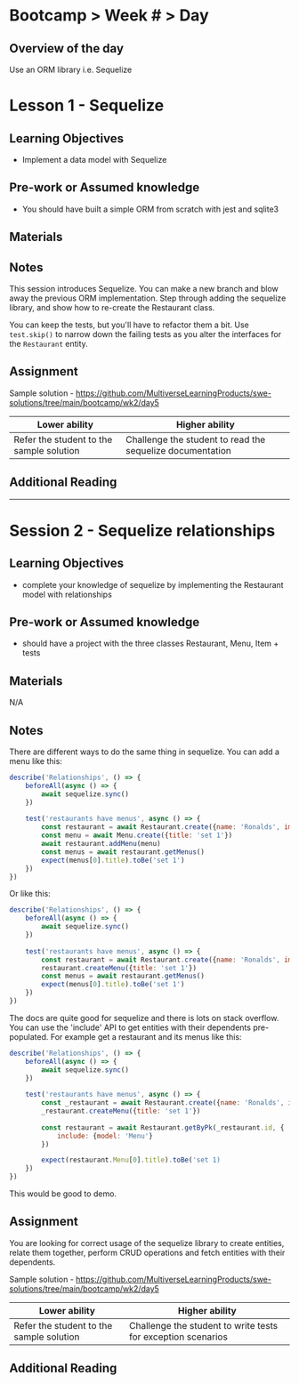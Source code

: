 # Bootcamp > Week # > Day #

## Overview of the day

Use an ORM library i.e. Sequelize

# Lesson 1 - Sequelize

## Learning Objectives

* Implement a data model with Sequelize

## Pre-work or Assumed knowledge

* You should have built a simple ORM from scratch with jest and sqlite3

## Materials

## Notes

This session introduces Sequelize. You can make a new branch and blow away the previous ORM implementation. Step through adding the sequelize library, and show how to re-create the Restaurant class.

You can keep the tests, but you'll have to refactor them a bit. Use `test.skip()` to narrow down the failing tests as you alter the interfaces for the `Restaurant` entity.

## Assignment
Sample solution - https://github.com/MultiverseLearningProducts/swe-solutions/tree/main/bootcamp/wk2/day5

|**Lower ability**|**Higher ability**|
|-----------------|------------------|
|Refer the student to the sample solution|Challenge the student to read the sequelize documentation|

## Additional Reading

<hr/>

# Session 2 - Sequelize relationships

## Learning Objectives

* complete your knowledge of sequelize by implementing the Restaurant model with relationships

## Pre-work or Assumed knowledge

* should have a project with the three classes Restaurant, Menu, Item + tests

## Materials

N/A

## Notes

There are different ways to do the same thing in sequelize. You can add a menu like this:

```javascript
describe('Relationships', () => {
    beforeAll(async () => {
        await sequelize.sync()
    })
    
    test('restaurants have menus', async () => {
        const restaurant = await Restaurant.create({name: 'Ronalds', image: 'http://some.image.url'})
        const menu = await Menu.create({title: 'set 1'})
        await restaurant.addMenu(menu)
        const menus = await restaurant.getMenus()
        expect(menus[0].title).toBe('set 1')
    })
})
```

Or like this:

```javascript
describe('Relationships', () => {
    beforeAll(async () => {
        await sequelize.sync()
    })
    
    test('restaurants have menus', async () => {
        const restaurant = await Restaurant.create({name: 'Ronalds', image: 'http://some.image.url'})
        restaurant.createMenu({title: 'set 1'})
        const menus = await restaurant.getMenus()
        expect(menus[0].title).toBe('set 1')
    })
})
```

The docs are quite good for sequelize and there is lots on stack overflow. You can use the 'include' API to get entities with their dependents pre-populated. For example get a restaurant and its menus like this:

```javascript
describe('Relationships', () => {
    beforeAll(async () => {
        await sequelize.sync()
    })
    
    test('restaurants have menus', async () => {
        const _restaurant = await Restaurant.create({name: 'Ronalds', image: 'http://some.image.url'})
        _restaurant.createMenu({title: 'set 1'})
        
        const restaurant = await Restaurant.getByPk(_restaurant.id, {
            include: {model: 'Menu'}
        })

        expect(restaurant.Menu[0].title).toBe('set 1)
    })
})
```

This would be good to demo.

## Assignment

You are looking for correct usage of the sequelize library to create entities, relate them together, perform CRUD operations and fetch entities with their dependents.

Sample solution - https://github.com/MultiverseLearningProducts/swe-solutions/tree/main/bootcamp/wk2/day5

|**Lower ability**|**Higher ability**|
|-----------------|------------------|
|Refer the student to the sample solution|Challenge the student to write tests for exception scenarios|

## Additional Reading